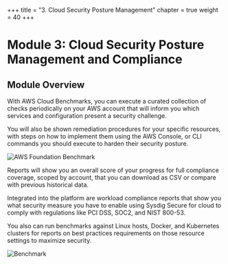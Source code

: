 
+++
title = "3. Cloud Security Posture Management"
chapter = true
weight = 40
+++

# Module 3: Cloud Security Posture Management and Compliance

## Module Overview

With AWS Cloud Benchmarks, you can execute a curated collection of checks periodically on your AWS account that will inform you which services and configuration present a security challenge.

You will also be shown remediation procedures for your specific resources, with steps on how to implement them using the AWS Console, or CLI commands you should execute to harden their security posture.


![AWS Foundation Benchmark](/images/cloud_benchmark_00.png)

Reports will show you an overall score of your progress for full compliance coverage, scoped by account, that you can download as CSV or compare with previous historical data.

Integrated into the platform are workload compliance reports that show you what security measure you have to enable using Sysdig Secure for cloud to comply with regulations like PCI DSS, SOC2, and NIST 800-53.

You also can run benchmarks against Linux hosts, Docker, and Kubernetes clusters for reports on best practices requirements on those resource settings to maximize security.

![Benchmark](/images/cloud_benchmark_03.png)

<!-- ![AWS Foundation Benchmark](/images/cloudsec-site/cloud_bench/kubernetes_bench.png) -->

<!-- ## Reference Architecture -->
